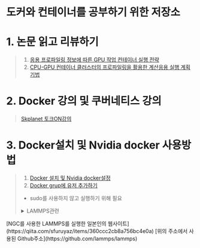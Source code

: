 도커와 컨테이너를 공부하기 위한 저장소
======================================

# 1. 논문 읽고 리뷰하기
>	1. [응용 프로파일링 정보에 따른 GPU 작업 컨테이너 실행 전략](http://www.dbpia.co.kr/journal/articleDetail?nodeId=NODE08763075)
>	2. [CPU-GPU 컨테이너 클러스터의 프로파일링을 활용한 계산응용 실행 계획 기법](http://www.dbpia.co.kr/journal/articleDetail?nodeId=NODE09219689)

# 2. Docker 강의 및 쿠버네티스 강의
>	[Skplanet 토크ON강의](https://www.youtube.com/channel/UCtV98yyffjUORQRGTuLHomw/playlists?view=50&flow=grid&shelf_id=16)

# 3. Docker설치 및 Nvidia docker 사용방법
>	1. [Docker 설치 및 Nvidia docker설정](https://hiseon.me/linux/ubuntu/install-docker/)
>	2. [Docker grup에 유저 추가하기](https://gmyankee.tistory.com/179?category=1004191)
>	- sudo를 사용하지 않고 실행하기 위해 필요
>	<details><summary>LAMMPS관련</summary>
<p>
[NGC를 사용한 LAMMPS를 실행한 일본인의 웹사이트](https://qiita.com/sfuruyaz/items/360ccc2cb8a756bc4e0a)
[위의 주소에서 사용된 Github주소](https://github.com/lammps/lammps)
</p>
</details>
